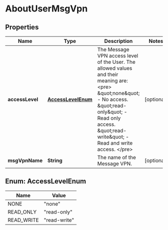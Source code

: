 
# AboutUserMsgVpn

## Properties
Name | Type | Description | Notes
------------ | ------------- | ------------- | -------------
**accessLevel** | [**AccessLevelEnum**](#AccessLevelEnum) | The Message VPN access level of the User. The allowed values and their meaning are:  &lt;pre&gt; \&quot;none\&quot; - No access. \&quot;read-only\&quot; - Read only access. \&quot;read-write\&quot; - Read and write access. &lt;/pre&gt;  |  [optional]
**msgVpnName** | **String** | The name of the Message VPN. |  [optional]


<a name="AccessLevelEnum"></a>
## Enum: AccessLevelEnum
Name | Value
---- | -----
NONE | &quot;none&quot;
READ_ONLY | &quot;read-only&quot;
READ_WRITE | &quot;read-write&quot;



